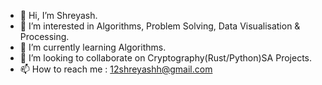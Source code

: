- 👋 Hi, I’m Shreyash.
- 👀 I’m interested in Algorithms, Problem Solving, Data Visualisation & Processing.
- 🌱 I’m currently learning Algorithms.
- 💞️ I’m looking to collaborate on Cryptography(Rust/Python)SA Projects.
- 📫 How to reach me : 12shreyashh@gmail.com

<!---
DrCybernotix/DrCybernotix is a ✨ special ✨ repository because its `README.md` (this file) appears on your GitHub profile.
You can click the Preview link to take a look at your changes.
--->
